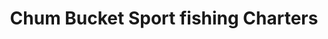 ---
title: "Chum Bucket Sport fishing Charters"
url: /alpena/chum-bucket-sport-fishing-charters/
shop: fishing
---